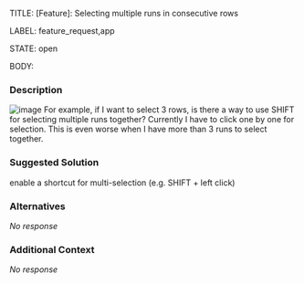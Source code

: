 TITLE:
[Feature]: Selecting multiple runs in consecutive rows

LABEL:
feature_request,app

STATE:
open

BODY:
### Description

![image](https://user-images.githubusercontent.com/40518028/216523995-c85a3d54-4889-4d8e-8e7b-869de723396d.png)
For example, if I want to select 3 rows, is there a way to use SHIFT for selecting multiple runs together? Currently I have to click one by one for selection. This is even worse when I have more than 3 runs to select together.

### Suggested Solution

enable a shortcut for multi-selection (e.g. SHIFT + left click)

### Alternatives

_No response_

### Additional Context

_No response_

